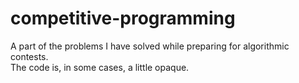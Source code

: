 # competitive-programming
A part of the problems I have solved while preparing for algorithmic contests.  
The code is, in some cases, a little opaque.